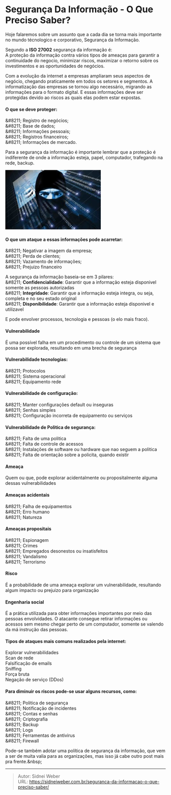 # Segurança Da Informação - O Que Preciso Saber?


Hoje falaremos sobre um assunto que a cada dia se torna mais importante no mundo técnologico e corporativo, Segurança da Informação.

Segundo a **ISO 27002** segurança da informação é:  
A proteção da informação contra vários tipos de ameaças para garantir a continuidade do negocio, minimizar riscos, maximizar o retorno sobre os investimentos e as oportunidades de negócios.

Com a evolução da internet a empresas ampliaram seus aspectos de negócio, chegando praticamente em todos os setores e segmentos. A informatização das empresas se tornou algo necessário, migrando as informações para o formato digital. E essas informações deve ser protegidas devido ao riscos as quais elas podem estar expostas.

#### O que se deve proteger:

&amp;#8211; Registro de negócios;  
&amp;#8211; Base de dados;  
&amp;#8211; Informações pessoais;  
&amp;#8211; Registros financeiros;  
&amp;#8211; Informações de mercado.

Para a segurança da informação é importante lembrar que a proteção é indiferente de onde a informação esteja, papel, computador, trafegando na rede, backup.

![segurança &gt;&lt;](/img/uploads/2017/09/seguranca-da-informacao-em-profundidade-300x186.jpg)

#### O que um ataque a essas informações pode acarretar:

&amp;#8211; Negativar a imagem da empresa;  
&amp;#8211; Perda de clientes;  
&amp;#8211; Vazamento de informações;  
&amp;#8211; Prejuizo financeiro

A segurança da informação baseia-se em 3 pilares:  
&amp;#8211; **Confidencialidade**: Garantir que a informação esteja disponivel somente as pessoas autorizadas  
&amp;#8211; **Integridade**: Garantir que a informação esteja integra, ou seja, completa e no seu estado original  
&amp;#8211; **Disponibilidade**: Garantir que a informação esteja disponivel e utilizavel

E pode envolver processos, tecnologia e pessoas (o elo mais fraco).

#### Vulnerabilidade

É uma possível falha em um procedimento ou controle de um sistema que possa ser explorada, resultando em uma brecha de segurança

#### Vulnerabilidade tecnologias:

&amp;#8211; Protocolos  
&amp;#8211; Sistema operacional  
&amp;#8211; Equipamento rede

#### Vulnerabilidade de configuração:

&amp;#8211; Manter configurações default ou inseguras  
&amp;#8211; Senhas simples  
&amp;#8211; Configuração incorreta de equipamento ou serviços

#### Vulnerabilidade de Politica de segurança:

&amp;#8211; Falta de uma politica  
&amp;#8211; Falta de controle de acessos  
&amp;#8211; Instalações de software ou hardware que nao seguem a politica  
&amp;#8211; Falta de orientação sobre a policita, quando existir

#### Ameaça

Quem ou que, pode explorar acidentalmente ou propositalmente alguma dessas vulnerabilidades

#### Ameaças acidentais

&amp;#8211; Falha de equipamentos  
&amp;#8211; Erro humano  
&amp;#8211; Natureza

#### Ameaças propositais

&amp;#8211; Espionagem  
&amp;#8211; Crimes  
&amp;#8211; Empregados desonestos ou insatisfeitos  
&amp;#8211; Vandalismo  
&amp;#8211; Terrorismo

#### Risco

É a probabilidade de uma ameaça explorar um vulnerabilidade, resultando algum impacto ou prejuizo para organização

#### Engenharia social

É a prática utilizada para obter informações importantes por meio das pessoas envolvidades. O atacante consegue retirar informações ou acessos sem mesmo chegar perto de um computador, somente se valendo da má instrução das pessoas.

#### Tipos de ataques mais comuns realizados pela internet:

Explorar vulnerabilidades  
Scan de rede  
Falsificação de emails  
Sniffing  
Força bruta  
Negação de serviço (DDos)

#### Para diminuir os riscos pode-se usar alguns recursos, como:

&amp;#8211; Politica de segurança  
&amp;#8211; Notificação de incidentes  
&amp;#8211; Contas e senhas  
&amp;#8211; Criptografia  
&amp;#8211; Backup  
&amp;#8211; Logs  
&amp;#8211; Ferramentas de antivirus  
&amp;#8211; Firewall

Pode-se também adotar uma política de segurança da informação, que vem a ser de muita valia para as organizações, mas isso já cabe outro post mais pra frente.&amp;nbsp;


---

> Autor: Sidnei Weber  
> URL: https://sidneiweber.com.br/seguranca-da-informacao-o-que-preciso-saber/  


